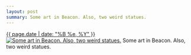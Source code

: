```yaml
---
layout: post
summary: Some art in Beacon. Also, two weird statues.
---
```


<p>
  <time><a href="/436">{{ page.date | date: "%B %e, %Y" }}</a></time>
  <a href="/436"><img src="{{ site.assets_url }}/436-480.jpg" srcset="{{ site.assets_url }}/436-960.jpg 960w, {{ site.assets_url }}/436-720.jpg 720w, {{ site.assets_url }}/436-480.jpg 480w, {{ site.assets_url }}/436-240.jpg 240w" sizes="(min-width: 700px) 50vw, calc(100vw - 2rem)" alt="Some art in Beacon. Also, two weird statues." /></a>
  <span>Some art in Beacon. Also, two weird statues.</span>
</p>
